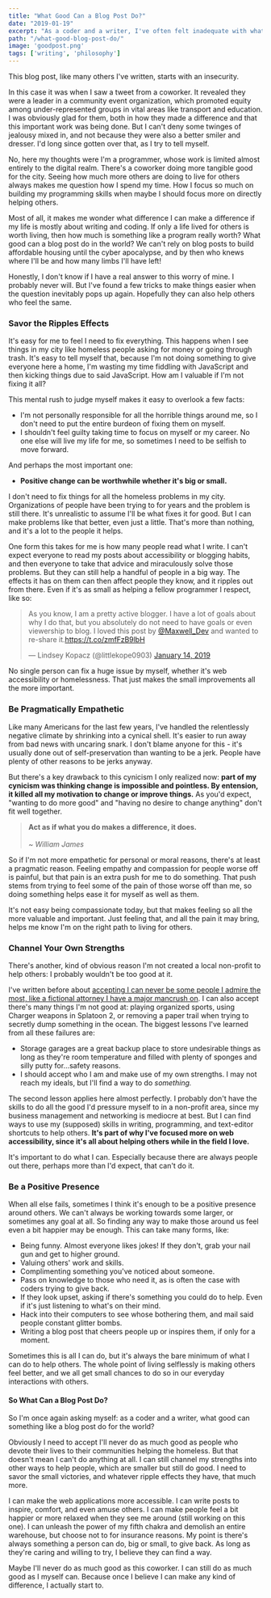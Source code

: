```yaml
---
title: "What Good Can a Blog Post Do?"
date: "2019-01-19"
excerpt: "As a coder and a writer, I've often felt inadequate with what I'm giving back to the world. But there are ways I can give back, however small they are."
path: "/what-good-blog-post-do/"
image: 'goodpost.png'
tags: ['writing', 'philosophy']
---
```

This blog post, like many others I've written, starts with an insecurity.

In this case it was when I saw a tweet from a coworker. It revealed they were a leader in a community event organization, which promoted equity among under-represented groups in vital areas like transport and education. I was obviously glad for them, both in how they made a difference and that this important work was being done. But I can't deny some twinges of jealousy mixed in, and not because they were also a better smiler and dresser. I'd long since gotten over that, as I try to tell myself.

No, here my thoughts were I'm a programmer, whose work is limited almost entirely to the digital realm. There's a coworker doing more tangible good for the city. Seeing how much more others are doing to live for others always makes me question how I spend my time. How I focus so much on building my programming skills when maybe I should focus more on directly helping others.

Most of all, it makes me wonder what difference I can make a difference if my life is mostly about writing and coding. If only a life lived for others is worth living, then how much is something like a program really worth? What good can a blog post do in the world? We can't rely on blog posts to build affordable housing until the cyber apocalypse, and by then who knews where I'll be and how many limbs I'll have left!

Honestly, I don't know if I have a real answer to this worry of mine. I probably never will. But I've found a few tricks to make things easier when the question inevitably pops up again. Hopefully they can also help others who feel the same.

### Savor the Ripples Effects

It's easy for me to feel I need to fix everything. This happens when I see things in my city like homeless people asking for money or going through trash. It's easy to tell myself that, because I'm not doing something to give everyone here a home, I'm wasting my time fiddling with JavaScript and then kicking things due to said JavaScript. How am I valuable if I'm not fixing it all?

This mental rush to judge myself makes it easy to overlook a few facts:

* I'm not personally responsible for all the horrible things around me, so I don't need to put the entire burdeon of fixing them on myself.
* I shouldn't feel guilty taking time to focus on myself or my career. No one else will live my life for me, so sometimes I need to be selfish to move forward.

And perhaps the most important one:

* **Positive change can be worthwhile whether it's big or small.**

I don't need to fix things for all the homeless problems in my city. Organizations of people have been trying to for years and the problem is still there. It's unrealistic to assume I'll be what fixes it for good. But I can make problems like that better, even just a little. That's more than nothing, and it's a lot to the people it helps.

One form this takes for me is how many people read what I write. I can't expect everyone to read my posts about accessibility or blogging habits, and then everyone to take that advice and miraculously solve those problems. But they can still help a handful of people in a big way. The effects it has on them can then affect people they know, and it ripples out from there. Even if it's as small as helping a fellow programmer I respect, like so:

<blockquote class="twitter-tweet" data-lang="en"><p lang="en" dir="ltr">As you know, I am a pretty active blogger. I have a lot of goals about why I do that, but you absolutely do not need to have goals or even viewership to blog. I loved this post by <a href="https://twitter.com/Maxwell_Dev?ref_src=twsrc%5Etfw">@Maxwell_Dev</a> and wanted to re-share it.<a href="https://t.co/zmfFzB9lbH">https://t.co/zmfFzB9lbH</a></p>&mdash; Lindsey Kopacz (@littlekope0903) <a href="https://twitter.com/littlekope0903/status/1084797372616634369?ref_src=twsrc%5Etfw">January 14, 2019</a></blockquote>
<script async src="https://platform.twitter.com/widgets.js" charset="utf-8"></script>

No single person can fix a huge issue by myself, whether it's web accessibility or homelessness. That just makes the small improvements all the more important.

### Be Pragmatically Empathetic

Like many Americans for the last few years, I've handled the relentlessly negative climate by shrinking into a cynical shell. It's easier to run away from bad news with uncaring snark. I don't blame anyone for this - it's usually done out of self-preservation than wanting to be a jerk. People have plenty of other reasons to be jerks anyway.

But there's a key drawback to this cynicism I only realized now: **part of my cynicism was thinking change is impossible and pointless. By entension, it killed all my motivation to change or improve things.** As you'd expect, "wanting to do more good" and "having no desire to change anything" don't fit well together.

> **Act as if what you do makes a difference, it does.**
> <br />
> <br />
> *~ William James*

So if I'm not more empathetic for personal or moral reasons, there's at least a pragmatic reason. Feeling empathy and compassion for people worse off is painful, but that pain is an extra push for me to do something. That push stems from trying to feel some of the pain of those worse off than me, so doing something helps ease it for myself as well as them.

It's not easy being compassionate today, but that makes feeling so all the more valuable and important. Just feeling that, and all the pain it may bring, helps me know I'm on the right path to living for others.

### Channel Your Own Strengths

There's another, kind of obvious reason I'm not created a local non-profit to help others: I probably wouldn't be too good at it.

I've written before about [accepting I can never be some people I admire the most, like a fictional attorney I have a major mancrush on](https://www.maxwellantonucci.com/notes/2018-10-07.html). I can also accept there's many things I'm not good at: playing organized sports, using Charger weapons in Splatoon 2, or removing a paper trail when trying to secretly dump something in the ocean. The biggest lessons I've learned from all these failures are:

* Storage garages are a great backup place to store undesirable things as long as they're room temperature and filled with plenty of sponges and silly putty for...safety reasons.
* I should accept who I am and make use of my own strengths. I may not reach my ideals, but I'll find a way to do _something._

The second lesson applies here almost perfectly. I probably don't have the skills to do all the good I'd pressure myself to in a non-profit area, since my business management and networking is mediocre at best. But I can find ways to use my (supposed) skills in writing, programming, and text-editor shortcuts to help others. **It's part of why I've focused more on web accessibility, since it's all about helping others while in the field I love.**

It's important to do what I can. Especially because there are always people out there, perhaps more than I'd expect, that can't do it.

### Be a Positive Presence

When all else fails, sometimes I think it's enough to be a positive presence around others. We can't always be working towards some larger, or sometimes any goal at all. So finding any way to make those around us feel even a bit happier may be enough. This can take many forms, like:

* Being funny. Almost everyone likes jokes! If they don't, grab your nail gun and get to higher ground.
* Valuing others' work and skills.
* Complimenting something you've noticed about someone.
* Pass on knowledge to those who need it, as is often the case with coders trying to give back.
* If they look upset, asking if there's something you could do to help. Even if it's just listening to what's on their mind.
* Hack into their computers to see whose bothering them, and mail said people constant glitter bombs.
* Writing a blog post that cheers people up or inspires them, if only for a moment.

Sometimes this is all I can do, but it's always the bare minimum of what I can do to help others. The whole point of living selflessly is making others feel better, and we all get small chances to do so in our everyday interactions with others.

#### So What Can a Blog Post Do?

So I'm once again asking myself: as a coder and a writer, what good can something like a blog post do for the world?

Obviously I need to accept I'll never do as much good as people who devote their lives to their communities helping the homeless. But that doesn't mean I can't do anything at all. I can still channel my strengths into other ways to help people, which are smaller but still do good. I need to savor the small victories, and whatever ripple effects they have, that much more.

I can make the web applications more accessible. I can write posts to inspire, comfort, and even amuse others. I can make people feel a bit happier or more relaxed when they see me around (still working on this one). I can unleash the power of my fifth chakra and demolish an entire warehouse, but choose not to for insurance reasons. My point is there's always something a person can do, big or small, to give back. As long as they're caring and willing to try, I believe they can find a way.

Maybe I'll never do as much good as this coworker. I can still do as much good as I myself can. Because once I believe I can make any kind of difference, I actually start to.
